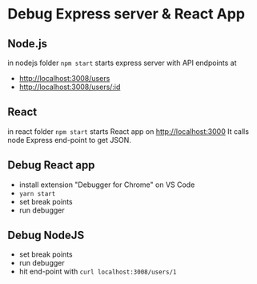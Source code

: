 # Debug Express server & React App

## Node.js

in nodejs folder `npm start` starts express server with API endpoints at
- <http://localhost:3008/users> 
- <http://localhost:3008/users/:id>

## React

in react folder `npm start` starts React app on <http://localhost:3000> It calls node Express end-point to get JSON.


## Debug React app

- install extension "Debugger for Chrome" on VS Code
- `yarn start`
- set break points
- run debugger

## Debug NodeJS

- set break points
- run debugger
- hit end-point with `curl localhost:3008/users/1`
